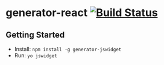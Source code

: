 # generator-react [![Build Status](https://secure.travis-ci.org/thody/generator-jswidget.png?branch=master)](https://travis-ci.org/thody/generator-jswidget)


## Getting Started

- Install: `npm install -g generator-jswidget`
- Run: `yo jswidget`
